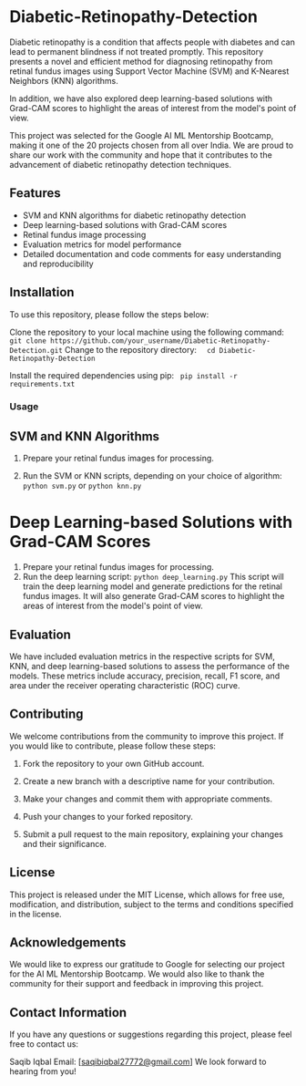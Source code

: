 # Diabetic-Retinopathy-Detection

Diabetic retinopathy is a condition that affects people with diabetes and can lead to permanent blindness if not treated promptly. This repository presents a novel and efficient method for diagnosing retinopathy from retinal fundus images using Support Vector Machine (SVM) and K-Nearest Neighbors (KNN) algorithms.

In addition, we have also explored deep learning-based solutions with Grad-CAM scores to highlight the areas of interest from the model's point of view.

This project was selected for the Google AI ML Mentorship Bootcamp, making it one of the 20 projects chosen from all over India. We are proud to share our work with the community and hope that it contributes to the advancement of diabetic retinopathy detection techniques.

## Features
* SVM and KNN algorithms for diabetic retinopathy detection
* Deep learning-based solutions with Grad-CAM scores
* Retinal fundus image processing
* Evaluation metrics for model performance
* Detailed documentation and code comments for easy understanding and reproducibility

## Installation
To use this repository, please follow the steps below:

Clone the repository to your local machine using the following command:
``` git clone https://github.com/your_username/Diabetic-Retinopathy-Detection.git```
Change to the repository directory:
```  cd Diabetic-Retinopathy-Detection```

Install the required dependencies using pip:
``` pip install -r requirements.txt```

### Usage

## SVM and KNN Algorithms
1. Prepare your retinal fundus images for processing.

2. Run the SVM or KNN scripts, depending on your choice of algorithm:
``` python svm.py ``` or ```python knn.py```
# Deep Learning-based Solutions with Grad-CAM Scores
1. Prepare your retinal fundus images for processing.
2. Run the deep learning script: ```python deep_learning.py```
This script will train the deep learning model and generate predictions for the retinal fundus images. It will also generate Grad-CAM scores to highlight the areas of interest from the model's point of view.

## Evaluation

We have included evaluation metrics in the respective scripts for SVM, KNN, and deep learning-based solutions to assess the performance of the models. These metrics include accuracy, precision, recall, F1 score, and area under the receiver operating characteristic (ROC) curve.

## Contributing

We welcome contributions from the community to improve this project. If you would like to contribute, please follow these steps:

1. Fork the repository to your own GitHub account.

2. Create a new branch with a descriptive name for your contribution.

3. Make your changes and commit them with appropriate comments.

4. Push your changes to your forked repository.

5. Submit a pull request to the main repository, explaining your changes and their significance.


## License
This project is released under the MIT License, which allows for free use, modification, and distribution, subject to the terms and conditions specified in the license.

## Acknowledgements
We would like to express our gratitude to Google for selecting our project for the AI ML Mentorship Bootcamp. We would also like to thank the community for their support and feedback in improving this project.

## Contact Information
If you have any questions or suggestions regarding this project, please feel free to contact us:

Saqib Iqbal
Email: [saqibiqbal27772@gmail.com]
We look forward to hearing from you!